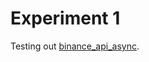 # Experiment 1

Testing out [binance_api_async](https://github.com/bigbizze/binance_api_async#websockets).